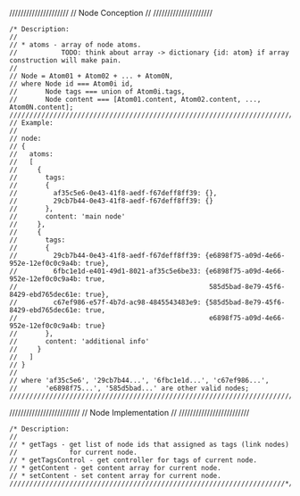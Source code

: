 /////////////////////
// Node Conception //
/////////////////////

	/* Description:
	//
	// * atoms - array of node atoms.
	//           TODO: think about array -> dictionary {id: atom} if array construction will make pain.
	//
	// Node = Atom01 + Atom02 + ... + Atom0N,
	// where Node id === Atom0i id,
	//       Node tags === union of Atom0i.tags,
	//       Node content === [Atom01.content, Atom02.content, ..., Atom0N.content];
	///////////////////////////////////////////////////////////////////////////////////////////////////
	// Example:
	//
	// node:
	// {
	//   atoms:
	//   [
	//     {
	//       tags:
	//       {
	//         af35c5e6-0e43-41f8-aedf-f67deff8ff39: {},
	//         29cb7b44-0e43-41f8-aedf-f67deff8ff39: {}
	//       },
	//       content: 'main node'
	//     },
	//     {
	//       tags:
	//       {
	//         29cb7b44-0e43-41f8-aedf-f67deff8ff39: {e6898f75-a09d-4e66-952e-12ef0c0c9a4b: true},
	//         6fbc1e1d-e401-49d1-8021-af35c5e6be33: {e6898f75-a09d-4e66-952e-12ef0c0c9a4b: true,
	//                                                585d5bad-8e79-45f6-8429-ebd765dec61e: true},
	//         c67ef986-e57f-4b7d-ac98-4845543483e9: {585d5bad-8e79-45f6-8429-ebd765dec61e: true,
	//                                                e6898f75-a09d-4e66-952e-12ef0c0c9a4b: true}
	//       },
	//       content: 'additional info'
	//     }
	//   ]
	// }
	//
	// where 'af35c5e6', '29cb7b44...', '6fbc1e1d...', 'c67ef986...',
	//       'e6898f75...', '585d5bad...' are other valid nodes;
	/////////////////////////////////////////////////////////////////////////////////////////*/

/////////////////////////
// Node Implementation //
/////////////////////////

	/* Description:
	//
	// * getTags - get list of node ids that assigned as tags (link nodes)
	//             for current node.
	// * getTagsControl - get controller for tags of current node.
	// * getContent - get content array for current node.
	// * setContent - set content array for current node.
	/////////////////////////////////////////////////////////////////////*/
